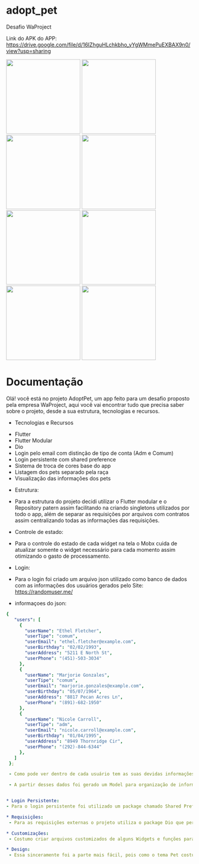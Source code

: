 # adopt_pet

Desafio WaProject

Link do APK do APP: https://drive.google.com/file/d/16IZhguHLchkbho_yYgWMmePuEXBAX9n0/view?usp=sharing

<img src="https://user-images.githubusercontent.com/57848633/175938602-91aa6b80-0e70-4df0-9cf6-aeb90488d0d0.png" width="200">  
<img src="https://user-images.githubusercontent.com/57848633/175938608-d7e99474-2a77-4e04-b667-da95420dfd22.png" width="200">  
<img src="https://user-images.githubusercontent.com/57848633/175938611-f18e5897-5143-4cfa-978e-0970abcb60bf.png" width="200">  
<img src="https://user-images.githubusercontent.com/57848633/175938615-f810649e-4f19-4833-bde9-273708135658.png" width="200">
<img src="https://user-images.githubusercontent.com/57848633/175938617-b7f77976-91e1-4b8a-9839-19686f37d0c6.png" width="200">
<img src="https://user-images.githubusercontent.com/57848633/175938623-46faf3d7-a361-4a3b-ae54-fd96aae72e8b.png" width="200">
<img src="https://user-images.githubusercontent.com/57848633/175938632-6700dab7-4393-4b4f-9760-29679b7dbfc5.png" width="200">
<img src="https://user-images.githubusercontent.com/57848633/175938640-16f6e758-c4f5-42b7-a3f0-57730fbb6b71.png" width="200">

# Documentação

Olá! você está no projeto AdoptPet, um app feito para um desafio proposto pela empresa WaProject, aqui você vai encontrar tudo que precisa saber sobre o projeto, desde a sua estrutura, tecnologias e recursos.

* Tecnologias e Recursos
 - Flutter
 - Flutter Modular
 - Dio
 - Login pelo email com distinção de tipo de conta (Adm e Comum) 
 - Login persistente com shared preference
 - Sistema de troca de cores base do app
 - Listagem dos pets separado pela raça
 - Visualização das informações dos pets


* Estrutura:
 - Para a estrutura do projeto decidi utilizar o Flutter modular e o Repository patern assim facilitando na criando singletons utilizados por todo o app, além de separar as requisições por arquivos com contratos assim centralizando todas as informações das requisições.
 
* Controle de estado:
 - Para o controle do estado de cada widget na tela o Mobx cuida de atualizar somente o widget necessário para cada momento assim otimizando o gasto de processamento.

* Login:
 - Para o login foi criado um arquivo json utilizado como banco de dados com as informações dos usuários gerados pelo Site: https://randomuser.me/ 

 - informaçoes do json:
 ```yaml
 {
    "users": [
      {
        "userName": "Ethel Fletcher",
        "userTipe": "comum",
        "userEmail": "ethel.fletcher@example.com",
        "userBirthday": "02/02/1993",
        "userAddress": "5211 E North St",
        "userPhone": "(451)-503-3034"
      },
      {
        "userName": "Marjorie Gonzales",
        "userTipe": "comum",
        "userEmail": "marjorie.gonzales@example.com",
        "userBirthday": "05/07/1964",
        "userAddress": "8817 Pecan Acres Ln",
        "userPhone": "(891)-682-1950"
      },
      {
        "userName": "Nicole Carroll",
        "userTipe": "adm",
        "userEmail": "nicole.carroll@example.com",
        "userBirthday": "01/04/1995",
        "userAddress": "8949 Thornridge Cir",
        "userPhone": "(292)-844-6344"
      },
    ]
  };

  - Como pode ver dentro de cada usuário tem as suas devidas informações como email (Utilizado para o login) e o tipo de conta utilizado para mostrar algumas informações a mais no app

  - A partir desses dados foi gerado um Model para organização de informações e um repositório para controle de tais informações.


* Login Persistente:
 - Para o login persistente foi utilizado um package chamado Shared Preference onde ao efetuar o login o sistema guarda na memória o email do usuário criptografado em base64 assim ao abrir ou fechar o app o sistema mantem o usuário logado.

 * Requisições:
  - Para as requisições externas o projeto utiliza o package Dio que permite fazer as requisições de forma simples e descomplicadas.

 * Customizações:
  - Costumo criar arquivos customizados de alguns Widgets e funções para facilitar a minha vida, então na pasta shared/utils irá ter alguns componentes como um CustomTextFormField que me permite agilizar a produção de formulários.

 * Design:
  - Essa sinceramente foi a parte mais fácil, pois como o tema Pet costuma utilizar cores bem vibrantes foi simples encontrar imagens para me basear, então tudo foi questão de pesquisa no Google.
